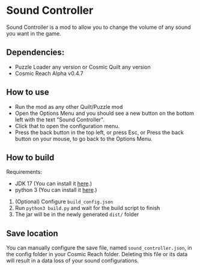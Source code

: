 # Sound Controller
Sound Controller is a mod to allow you to change the volume of any sound you want in the game.

## Dependencies:
- Puzzle Loader any version or Cosmic Quilt any version
- Cosmic Reach Alpha v0.4.7

## How to use
- Run the mod as any other Quilt/Puzzle mod
- Open the Options Menu and you should see a new button on the bottom left with the text "Sound Controller".
- Click that to open the configuration menu.
- Press the back button in the top left, or press Esc, or Press the back button on your mouse, to go back to the Options Menu.

## How to build
Requirements:
- JDK 17 (You can install it [here](https://www.oracle.com/java/technologies/javase/jdk17-archive-downloads.html).)
- python 3 (You can install it [here](https://www.python.org/downloads/).)

1. (Optional) Configure `build_config.json`
2. Run `python3 build.py` and wait for the build script to finish
3. The jar will be in the newly generated `dist/` folder

## Save location
You can manually configure the save file, named `sound_controller.json`, in the config folder in your Cosmic Reach folder.
Deleting this file or its data will result in a data loss of your sound configurations.